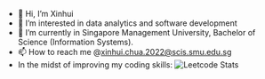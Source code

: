 - 👋 Hi, I’m Xinhui
- 👀 I’m interested in data analytics and software development
- 🌱 I’m currently in Singapore Management University, Bachelor of Science (Information Systems).
- 📫 How to reach me @xinhui.chua.2022@scis.smu.edu.sg
- In the midst of improving my coding skills:
![Leetcode Stats](https://leetcard.jacoblin.cool/xinhuichua)
